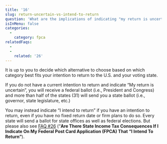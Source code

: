 ```yaml
---
title: '16'
slug: return-uncertain-vs-intend-to-return
question: 'What are the implications of indicating "my return is uncertain" or "I intend to return"?'
isInMenu: false
categories:
  - 
    category: fpca
relatedFaqs:
  -
  - 
    related: '26'
---
```

It is up to you to decide which alternative to choose based on which category best fits your intention to return to the U.S. and your voting state.

If you do not have a current intention to return and indicate “My return is uncertain”, you will receive a federal ballot (i.e., President and Congress) and more than half of the states (31) will send you a state ballot (i.e., governor, state legislature, etc.)

You may instead indicate “I intend to return” if you have an intention to return, even if you have no fixed return date or firm plans to do so. Every state will send a ballot for state offices as well as federal elections. But please also see [FAQ #26](/faqs/26) (“**Are There State Income Tax Consequences If I Indicate On My Federal Post Card Application (FPCA) That “I Intend To Return”**).